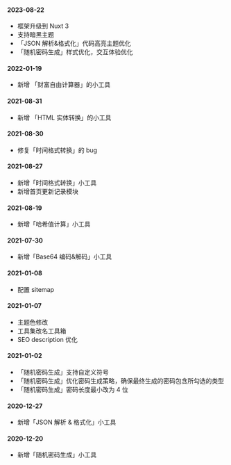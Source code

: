 #### 2023-08-22

-   框架升级到 Nuxt 3
-   支持暗黑主题
-   「JSON 解析&格式化」代码高亮主题优化
-   「随机密码生成」样式优化，交互体验优化

#### 2022-01-19

-   新增 「财富自由计算器」的小工具

#### 2021-08-31

-   新增 「HTML 实体转换」的小工具

#### 2021-08-30

-   修复「时间格式转换」的 bug

#### 2021-08-27

-   新增「时间格式转换」小工具
-   新增首页更新记录模块

#### 2021-08-19

-   新增「哈希值计算」小工具

#### 2021-07-30

-   新增「Base64 编码&解码」小工具

#### 2021-01-08

-   配置 sitemap

#### 2021-01-07

-   主题色修改
-   工具集改名工具箱
-   SEO description 优化

#### 2021-01-02

-   「随机密码生成」支持自定义符号
-   「随机密码生成」优化密码生成策略，确保最终生成的密码包含所勾选的类型
-   「随机密码生成」密码长度最小改为 4 位

#### 2020-12-27

-   新增「JSON 解析 & 格式化」小工具

#### 2020-12-20

-   新增「随机密码生成」小工具
